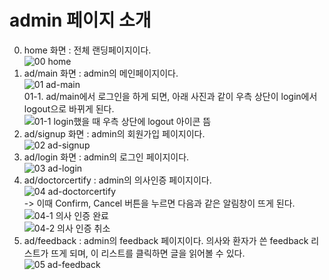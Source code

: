 # admin 페이지 소개  

00. home 화면 : 전체 랜딩페이지이다.  
![00  home](https://user-images.githubusercontent.com/69781815/120157895-76a8f300-c22e-11eb-838e-31fa2dcfaad8.png)  
01. ad/main 화면 : admin의 메인페이지이다.  
![01  ad-main](https://user-images.githubusercontent.com/69781815/120157927-81638800-c22e-11eb-8f5c-bc059a42bf30.png)  
01-1. ad/main에서 로그인을 하게 되면, 아래 사진과 같이 우측 상단이 login에서 logout으로 바뀌게 된다.  
![01-1  login했을 때 우측 상단에 logout 아이콘 뜸](https://user-images.githubusercontent.com/69781815/120157933-832d4b80-c22e-11eb-9c3e-5144dc6bbc5f.png)  
02. ad/signup 화면 : admin의 회원가입 페이지이다.  
![02  ad-signup](https://user-images.githubusercontent.com/69781815/120157937-845e7880-c22e-11eb-94bd-c8df48f88839.png)  
03. ad/login 화면 : admin의 로그인 페이지이다.  
![03  ad-login](https://user-images.githubusercontent.com/69781815/120157941-86283c00-c22e-11eb-86d0-c86940036161.png)  
04. ad/doctorcertify : admin의 의사인증 페이지이다.  
![04  ad-doctorcertify](https://user-images.githubusercontent.com/69781815/120157948-87596900-c22e-11eb-83fe-556305332bc1.png)  
-> 이때 Confirm, Cancel 버튼을 누르면 다음과 같은 알림창이 뜨게 된다.  
![04-1  의사 인증 완료](https://user-images.githubusercontent.com/69781815/120157966-8de7e080-c22e-11eb-92d6-b839cbea079f.JPG)  
![04-2  의사 인증 취소](https://user-images.githubusercontent.com/69781815/120157990-95a78500-c22e-11eb-8e7c-b1a30a3f8a97.JPG)  
05. ad/feedback : admin의 feedback 페이지이다. 의사와 환자가 쓴 feedback 리스트가 뜨게 되며, 이 리스트를 클릭하면 글을 읽어볼 수 있다.  
![05  ad-feedback](https://user-images.githubusercontent.com/69781815/120157996-96d8b200-c22e-11eb-924b-b7d185d39d0a.png)  


